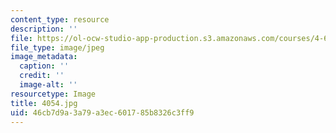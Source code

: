 ```yaml
---
content_type: resource
description: ''
file: https://ol-ocw-studio-app-production.s3.amazonaws.com/courses/4-614-religious-architecture-and-islamic-cultures-fall-2002/46cb7d9a3a79a3ec601785b8326c3ff9_4054.jpg
file_type: image/jpeg
image_metadata:
  caption: ''
  credit: ''
  image-alt: ''
resourcetype: Image
title: 4054.jpg
uid: 46cb7d9a-3a79-a3ec-6017-85b8326c3ff9
---
```

